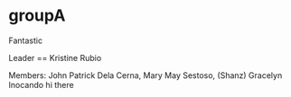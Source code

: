 groupA
======

Fantastic

Leader == Kristine Rubio

Members:
        John Patrick Dela Cerna, 
        Mary May Sestoso, (Shanz)
        Gracelyn Inocando
hi there
